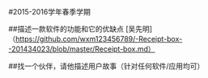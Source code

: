 #2015-2016学年春季学期
 
 
##描述一款软件的功能和它的优缺点
[吴先明]（https://github.com/wxm123456789/-Receipt-box--201434023/blob/master/Receipt-box.md）


##找一个伙伴，请他描述用户故事（针对任何软件/应用均可）

